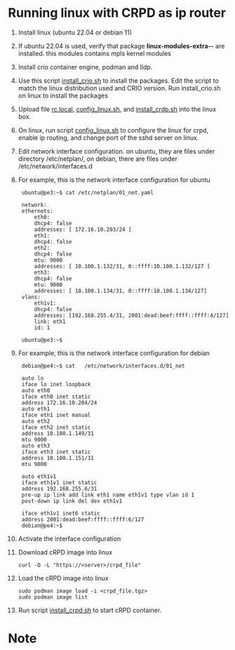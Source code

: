 # Running linux with CRPD as ip router

1. Install linux (ubuntu 22.04 or debian 11)
2. If ubuntu 22.04 is used, verify that package **linux-modules-extra--<version>** are installed. this modules contains mpls kernel modules
3. Install crio container engine, podman and lldp. 
4. Use this script [install_crio.sh](linux/install_crio.sh) to install the packages. Edit the script to match the linux distribution used and CRIO version. Run install_crio.sh on linux to install the packages
5. Upload file [rc.local](linux/rc.local), [config_linux.sh](linux/config_linux.sh), and [install_crdp.sh]() into the linux box.
5. On linux, run script [config_linux.sh](linux/config_linux.sh) to configure the linux for crpd, enable ip routing, and change port of the sshd server on linux.
6. Edit network interface configuration. on ubuntu, they are files under  directory /etc/netplan/, on debian, there are files under /etc/network/interfaces.d
7. For example, this is the network interface configuration for ubuntu

        ubuntu@pe3:~$ cat /etc/netplan/01_net.yaml 

        network:
        ethernets:
            eth0:
            dhcp4: false
            addresses: [ 172.16.10.203/24 ]
            eth1:
            dhcp4: false
            eth2:
            dhcp4: false
            mtu: 9000
            addresses: [ 10.100.1.132/31, 0::ffff:10.100.1.132/127 ]
            eth3:
            dhcp4: false
            mtu: 9000
            addresses: [ 10.100.1.134/31, 0::ffff:10.100.1.134/127] 
        vlans:
            eth1v1:
            dhcp4: false
            addresses: [192.168.255.4/31, 2001:dead:beef:ffff::ffff:4/127]
            link: eth1
            id: 1

        ubuntu@pe3:~$ 

8. For example, this is the network interface configuration for debian

        debian@pe4:~$ cat   /etc/network/interfaces.d/01_net 

        auto lo
        iface lo inet loopback
        auto eth0
        iface eth0 inet static
        address 172.16.10.204/24
        auto eth1
        iface eth1 inet manual
        auto eth2
        iface eth2 inet static
        address 10.100.1.149/31
        mtu 9000
        auto eth3
        iface eth3 inet static
        address 10.100.1.151/31
        mtu 9000

        auto eth1v1
        iface eth1v1 inet static
        address 192.168.255.6/31
        pre-up ip link add link eth1 name eth1v1 type vlan id 1
        post-down ip link del dev eth1v1

        iface eth1v1 inet6 static
        address 2001:dead:beef:ffff::ffff:6/127
        debian@pe4:~$ 

9. Activate the interface configuration

10. Download cRPD image into linux 

        curl -O -L "https://<server>/crpd_file"
11. Load the cRPD image into linux

        sudo podman image load -i <crpd_file.tgz>
        sudo podman image list
12. Run script [install_crpd.sh](linux/install_crpd.sh) to start cRPD container.


# Note 